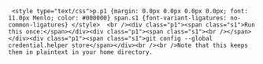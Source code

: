 
     <style type="text/css">p.p1 {margin: 0.0px 0.0px 0.0px 0.0px; font: 11.0px Menlo; color: #000000} span.s1 {font-variant-ligatures: no-common-ligatures} </style>  <br /><div class="p1"><span class="s1">Run this once:</span></div><div class="p1"><span class="s1"><br /></span></div><div class="p1"><span class="s1">git config --global credential.helper store</span></div><br /><br />Note that this keeps them in plaintext in your home directory.
